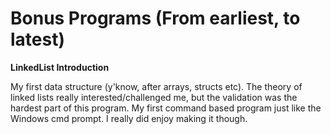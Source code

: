 # Bonus Programs (From earliest, to latest)
**LinkedList Introduction**

My first data structure (y'know, after arrays, structs etc). The theory of linked lists really interested/challenged me, but the validation was the hardest part of this program. My first command based program just like the Windows cmd prompt. I really did enjoy making it though. 


